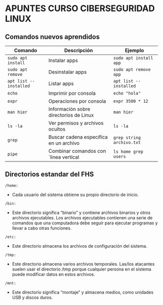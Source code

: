 # APUNTES CURSO CIBERSEGURIDAD LINUX

## Comandos nuevos aprendidos

| Comando | Descripción | Ejemplo |
| --- | --- | --- |
| `sudo apt install` | Instalar apps | `sudo apt install app` |
| `sudo apt remove` | Desinstalar apps | `sudo apt remove app` |
| `apt list --installed` | Listar apps | `apt list --installed` |
| `echo` | Imprimir por consola | `echo "hola"` |
| `expr` | Operaciones por consola | `expr 3500 * 12` |
| `man hier` | Información sobre directorios de Linux | `man hier` |
| `ls -la` | Ver permisos y archivos ocultos | `ls -la` |
| `grep` | Buscar cadena específica en un archivo | `grep string archivo.txt` |
| `pipe` | Combinar comandos con `linea vertical |  `ls home grep users` |
## Directorios estandar del FHS

`/home:`

- Cada usuario del sistema obtiene su propio directorio de inicio.

`/bin:` 

- Este directorio significa “binario” y contiene archivos binarios y otros archivos ejecutables. Los archivos ejecutables contienen una serie de comandos que una computadora debe seguir para ejecutar programas y llevar a cabo otras funciones.

`/etc:` 

- Este directorio almacena los archivos de configuración del sistema.

`/tmp:` 

- Este directorio almacena varios archivos temporales. Las/los atacantes suelen usar el directorio /tmp porque cualquier persona en el sistema puede modificar datos en estos archivos.

`/mnt:`

- Este directorio significa “montaje” y almacena medios, como unidades USB y discos duros.